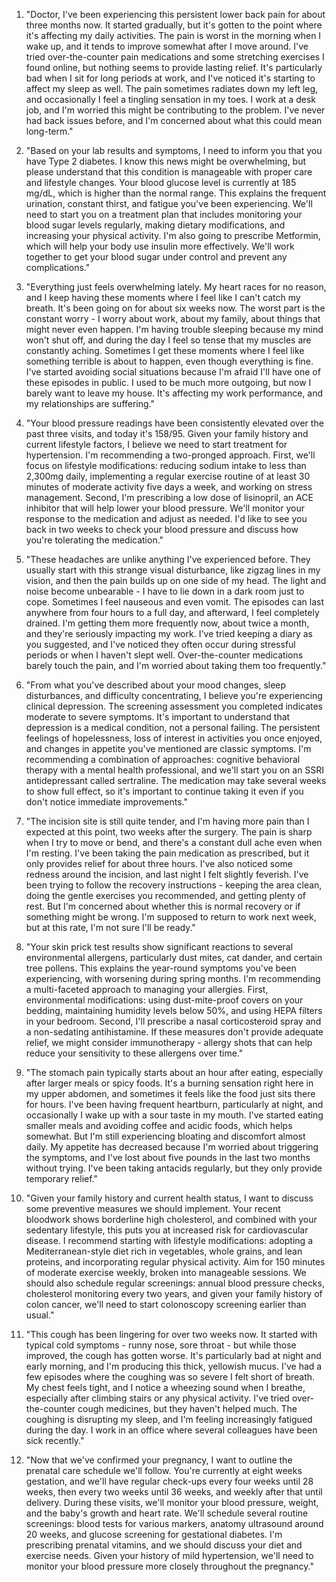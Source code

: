 1. "Doctor, I've been experiencing this persistent lower back pain for about three months now. It started gradually, but it's gotten to the point where it's affecting my daily activities. The pain is worst in the morning when I wake up, and it tends to improve somewhat after I move around. I've tried over-the-counter pain medications and some stretching exercises I found online, but nothing seems to provide lasting relief. It's particularly bad when I sit for long periods at work, and I've noticed it's starting to affect my sleep as well. The pain sometimes radiates down my left leg, and occasionally I feel a tingling sensation in my toes. I work at a desk job, and I'm worried this might be contributing to the problem. I've never had back issues before, and I'm concerned about what this could mean long-term."

2. "Based on your lab results and symptoms, I need to inform you that you have Type 2 diabetes. I know this news might be overwhelming, but please understand that this condition is manageable with proper care and lifestyle changes. Your blood glucose level is currently at 185 mg/dL, which is higher than the normal range. This explains the frequent urination, constant thirst, and fatigue you've been experiencing. We'll need to start you on a treatment plan that includes monitoring your blood sugar levels regularly, making dietary modifications, and increasing your physical activity. I'm also going to prescribe Metformin, which will help your body use insulin more effectively. We'll work together to get your blood sugar under control and prevent any complications."

3. "Everything just feels overwhelming lately. My heart races for no reason, and I keep having these moments where I feel like I can't catch my breath. It's been going on for about six weeks now. The worst part is the constant worry - I worry about work, about my family, about things that might never even happen. I'm having trouble sleeping because my mind won't shut off, and during the day I feel so tense that my muscles are constantly aching. Sometimes I get these moments where I feel like something terrible is about to happen, even though everything is fine. I've started avoiding social situations because I'm afraid I'll have one of these episodes in public. I used to be much more outgoing, but now I barely want to leave my house. It's affecting my work performance, and my relationships are suffering."

4. "Your blood pressure readings have been consistently elevated over the past three visits, and today it's 158/95. Given your family history and current lifestyle factors, I believe we need to start treatment for hypertension. I'm recommending a two-pronged approach. First, we'll focus on lifestyle modifications: reducing sodium intake to less than 2,300mg daily, implementing a regular exercise routine of at least 30 minutes of moderate activity five days a week, and working on stress management. Second, I'm prescribing a low dose of lisinopril, an ACE inhibitor that will help lower your blood pressure. We'll monitor your response to the medication and adjust as needed. I'd like to see you back in two weeks to check your blood pressure and discuss how you're tolerating the medication."

5. "These headaches are unlike anything I've experienced before. They usually start with this strange visual disturbance, like zigzag lines in my vision, and then the pain builds up on one side of my head. The light and noise become unbearable - I have to lie down in a dark room just to cope. Sometimes I feel nauseous and even vomit. The episodes can last anywhere from four hours to a full day, and afterward, I feel completely drained. I'm getting them more frequently now, about twice a month, and they're seriously impacting my work. I've tried keeping a diary as you suggested, and I've noticed they often occur during stressful periods or when I haven't slept well. Over-the-counter medications barely touch the pain, and I'm worried about taking them too frequently."

6. "From what you've described about your mood changes, sleep disturbances, and difficulty concentrating, I believe you're experiencing clinical depression. The screening assessment you completed indicates moderate to severe symptoms. It's important to understand that depression is a medical condition, not a personal failing. The persistent feelings of hopelessness, loss of interest in activities you once enjoyed, and changes in appetite you've mentioned are classic symptoms. I'm recommending a combination of approaches: cognitive behavioral therapy with a mental health professional, and we'll start you on an SSRI antidepressant called sertraline. The medication may take several weeks to show full effect, so it's important to continue taking it even if you don't notice immediate improvements."

7. "The incision site is still quite tender, and I'm having more pain than I expected at this point, two weeks after the surgery. The pain is sharp when I try to move or bend, and there's a constant dull ache even when I'm resting. I've been taking the pain medication as prescribed, but it only provides relief for about three hours. I've also noticed some redness around the incision, and last night I felt slightly feverish. I've been trying to follow the recovery instructions - keeping the area clean, doing the gentle exercises you recommended, and getting plenty of rest. But I'm concerned about whether this is normal recovery or if something might be wrong. I'm supposed to return to work next week, but at this rate, I'm not sure I'll be ready."

8. "Your skin prick test results show significant reactions to several environmental allergens, particularly dust mites, cat dander, and certain tree pollens. This explains the year-round symptoms you've been experiencing, with worsening during spring months. I'm recommending a multi-faceted approach to managing your allergies. First, environmental modifications: using dust-mite-proof covers on your bedding, maintaining humidity levels below 50%, and using HEPA filters in your bedroom. Second, I'll prescribe a nasal corticosteroid spray and a non-sedating antihistamine. If these measures don't provide adequate relief, we might consider immunotherapy - allergy shots that can help reduce your sensitivity to these allergens over time."

9. "The stomach pain typically starts about an hour after eating, especially after larger meals or spicy foods. It's a burning sensation right here in my upper abdomen, and sometimes it feels like the food just sits there for hours. I've been having frequent heartburn, particularly at night, and occasionally I wake up with a sour taste in my mouth. I've started eating smaller meals and avoiding coffee and acidic foods, which helps somewhat. But I'm still experiencing bloating and discomfort almost daily. My appetite has decreased because I'm worried about triggering the symptoms, and I've lost about five pounds in the last two months without trying. I've been taking antacids regularly, but they only provide temporary relief."

10. "Given your family history and current health status, I want to discuss some preventive measures we should implement. Your recent bloodwork shows borderline high cholesterol, and combined with your sedentary lifestyle, this puts you at increased risk for cardiovascular disease. I recommend starting with lifestyle modifications: adopting a Mediterranean-style diet rich in vegetables, whole grains, and lean proteins, and incorporating regular physical activity. Aim for 150 minutes of moderate exercise weekly, broken into manageable sessions. We should also schedule regular screenings: annual blood pressure checks, cholesterol monitoring every two years, and given your family history of colon cancer, we'll need to start colonoscopy screening earlier than usual."

11. "This cough has been lingering for over two weeks now. It started with typical cold symptoms - runny nose, sore throat - but while those improved, the cough has gotten worse. It's particularly bad at night and early morning, and I'm producing this thick, yellowish mucus. I've had a few episodes where the coughing was so severe I felt short of breath. My chest feels tight, and I notice a wheezing sound when I breathe, especially after climbing stairs or any physical activity. I've tried over-the-counter cough medicines, but they haven't helped much. The coughing is disrupting my sleep, and I'm feeling increasingly fatigued during the day. I work in an office where several colleagues have been sick recently."

12. "Now that we've confirmed your pregnancy, I want to outline the prenatal care schedule we'll follow. You're currently at eight weeks gestation, and we'll have regular check-ups every four weeks until 28 weeks, then every two weeks until 36 weeks, and weekly after that until delivery. During these visits, we'll monitor your blood pressure, weight, and the baby's growth and heart rate. We'll schedule several routine screenings: blood tests for various markers, anatomy ultrasound around 20 weeks, and glucose screening for gestational diabetes. I'm prescribing prenatal vitamins, and we should discuss your diet and exercise needs. Given your history of mild hypertension, we'll need to monitor your blood pressure more closely throughout the pregnancy."
